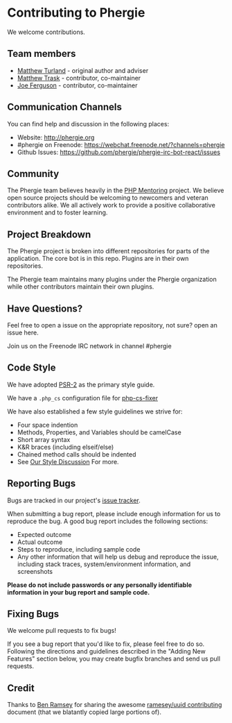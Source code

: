 # Contributing to Phergie

We welcome contributions.

## Team members

* [Matthew Turland](https://github.com/elazar) - original author and adviser
* [Matthew Trask](https://github.com/rocketpastsix) - contributor, co-maintainer
* [Joe Ferguson](https://github.com/svpernova09) - contributor, co-maintainer

## Communication Channels

You can find help and discussion in the following places:

* Website: <http://phergie.org>
* #phergie on Freenode: <https://webchat.freenode.net/?channels=phergie>
* Github Issues: <https://github.com/phergie/phergie-irc-bot-react/issues>

## Community

The Phergie team believes heavily in the [PHP Mentoring](http://www.phpmentoring) project.
We believe open source projects should be welcoming to newcomers and veteran contributors alike.
We all actively work to provide a positive collaborative environment and to foster learning.

## Project Breakdown

The Phergie project is broken into different repositories for parts of the application.
The core bot is in this repo. Plugins are in their own repositories.

The Phergie team maintains many plugins under the Phergie organization while other contributors maintain their own plugins.

## Have Questions?

Feel free to open a issue on the appropriate repository, not sure? open an issue here.

Join us on the Freenode IRC network in channel #phergie

## Code Style

We have adopted [PSR-2](https://github.com/php-fig/fig-standards/blob/master/accepted/PSR-2-coding-style-guide.md) as the primary style guide.

We have a `.php_cs` configuration file for [php-cs-fixer](https://github.com/FriendsOfPHP/PHP-CS-Fixer)

We have also established a few style guidelines we strive for:

* Four space indention
* Methods, Properties, and Variables should be camelCase
* Short array syntax
* K&R braces (including elseif/else)
* Chained method calls should be indented
* See [Our Style Discussion](https://github.com/phergie/phergie-irc-bot-react/issues/20) For more.

## Reporting Bugs

Bugs are tracked in our project's [issue tracker](https://github.com/ramsey/uuid/issues).

When submitting a bug report, please include enough information for us to reproduce the bug. A good bug report includes the following sections:

* Expected outcome
* Actual outcome
* Steps to reproduce, including sample code
* Any other information that will help us debug and reproduce the issue, including stack traces, system/environment information, and screenshots

**Please do not include passwords or any personally identifiable information in your bug report and sample code.**

## Fixing Bugs

We welcome pull requests to fix bugs!

If you see a bug report that you'd like to fix, please feel free to do so. Following the directions and guidelines described in the "Adding New Features" section below, you may create bugfix branches and send us pull requests.


## Credit

Thanks to [Ben Ramsey](https://github.com/ramsey) for sharing the awesome [ramesey/uuid contributing](https://github.com/ramsey/uuid/blob/master/CONTRIBUTING.md) document (that we blatantly copied large portions of).
